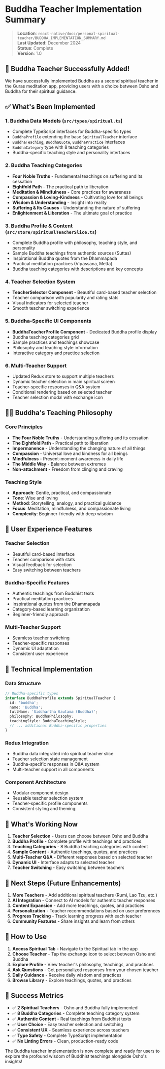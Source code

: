 # Buddha Teacher Implementation Summary

> **Location**: `react-native/docs/personal-spiritual-teacher/BUDDHA_IMPLEMENTATION_SUMMARY.md`  
> **Last Updated**: December 2024  
> **Status**: Complete  
> **Version**: 1.0

## 🎉 Buddha Teacher Successfully Added!

We have successfully implemented Buddha as a second spiritual teacher in the Guras meditation app, providing users with a choice between Osho and Buddha for their spiritual guidance.

## ✅ What's Been Implemented

### 1. **Buddha Data Models** (`src/types/spiritual.ts`)
- Complete TypeScript interfaces for Buddha-specific types
- `BuddhaProfile` extending the base `SpiritualTeacher` interface
- `BuddhaTeaching`, `BuddhaQuote`, `BuddhaPractice` interfaces
- `BuddhaCategory` type with 8 teaching categories
- Buddha-specific teaching style and personality interfaces

### 2. **Buddha Teaching Categories**
- **Four Noble Truths** - Fundamental teachings on suffering and its cessation
- **Eightfold Path** - The practical path to liberation
- **Meditation & Mindfulness** - Core practices for awareness
- **Compassion & Loving-Kindness** - Cultivating love for all beings
- **Wisdom & Understanding** - Insight into reality
- **Suffering & Its Causes** - Understanding the nature of suffering
- **Enlightenment & Liberation** - The ultimate goal of practice

### 3. **Buddha Profile & Content** (`src/store/spiritualTeacherSlice.ts`)
- Complete Buddha profile with philosophy, teaching style, and personality
- Sample Buddha teachings from authentic sources (Suttas)
- Inspirational Buddha quotes from the Dhammapada
- Practical meditation practices (Vipassana, Metta)
- Buddha teaching categories with descriptions and key concepts

### 4. **Teacher Selection System**
- **TeacherSelector Component** - Beautiful card-based teacher selection
- Teacher comparison with popularity and rating stats
- Visual indicators for selected teacher
- Smooth teacher switching experience

### 5. **Buddha-Specific UI Components**
- **BuddhaTeacherProfile Component** - Dedicated Buddha profile display
- Buddha teaching categories grid
- Sample practices and teachings showcase
- Philosophy and teaching style information
- Interactive category and practice selection

### 6. **Multi-Teacher Support**
- Updated Redux store to support multiple teachers
- Dynamic teacher selection in main spiritual screen
- Teacher-specific responses in Q&A system
- Conditional rendering based on selected teacher
- Teacher selection modal with exchange icon

## 🧘‍♂️ Buddha's Teaching Philosophy

### Core Principles
- **The Four Noble Truths** - Understanding suffering and its cessation
- **The Eightfold Path** - Practical path to liberation
- **Impermanence** - Understanding the changing nature of all things
- **Compassion** - Universal love and kindness for all beings
- **Mindfulness** - Present-moment awareness in daily life
- **The Middle Way** - Balance between extremes
- **Non-attachment** - Freedom from clinging and craving

### Teaching Style
- **Approach**: Gentle, practical, and compassionate
- **Tone**: Wise and loving
- **Method**: Storytelling, analogy, and practical guidance
- **Focus**: Meditation, mindfulness, and compassionate living
- **Complexity**: Beginner-friendly with deep wisdom

## 🎨 User Experience Features

### Teacher Selection
- Beautiful card-based interface
- Teacher comparison with stats
- Visual feedback for selection
- Easy switching between teachers

### Buddha-Specific Features
- Authentic teachings from Buddhist texts
- Practical meditation practices
- Inspirational quotes from the Dhammapada
- Category-based learning organization
- Beginner-friendly approach

### Multi-Teacher Support
- Seamless teacher switching
- Teacher-specific responses
- Dynamic UI adaptation
- Consistent user experience

## 🔧 Technical Implementation

### Data Structure
```typescript
// Buddha-specific types
interface BuddhaProfile extends SpiritualTeacher {
  id: 'buddha';
  name: 'Buddha';
  fullName: 'Siddhartha Gautama (Buddha)';
  philosophy: BuddhaPhilosophy;
  teachingStyle: BuddhaTeachingStyle;
  // ... additional Buddha-specific properties
}
```

### Redux Integration
- Buddha data integrated into spiritual teacher slice
- Teacher selection state management
- Buddha-specific responses in Q&A system
- Multi-teacher support in all components

### Component Architecture
- Modular component design
- Reusable teacher selection system
- Teacher-specific profile components
- Consistent styling and theming

## 🚀 What's Working Now

1. **Teacher Selection** - Users can choose between Osho and Buddha
2. **Buddha Profile** - Complete profile with teachings and practices
3. **Teaching Categories** - 8 Buddha teaching categories with content
4. **Sample Content** - Authentic teachings, quotes, and practices
5. **Multi-Teacher Q&A** - Different responses based on selected teacher
6. **Dynamic UI** - Interface adapts to selected teacher
7. **Teacher Switching** - Easy switching between teachers

## 🎯 Next Steps (Future Enhancements)

1. **More Teachers** - Add additional spiritual teachers (Rumi, Lao Tzu, etc.)
2. **AI Integration** - Connect to AI models for authentic teacher responses
3. **Content Expansion** - Add more teachings, quotes, and practices
4. **Personalization** - Teacher recommendations based on user preferences
5. **Progress Tracking** - Track learning progress with each teacher
6. **Community Features** - Share insights and learn from others

## 📱 How to Use

1. **Access Spiritual Tab** - Navigate to the Spiritual tab in the app
2. **Choose Teacher** - Tap the exchange icon to select between Osho and Buddha
3. **Explore Profile** - View teacher's philosophy, teachings, and practices
4. **Ask Questions** - Get personalized responses from your chosen teacher
5. **Daily Guidance** - Receive daily wisdom and practices
6. **Browse Library** - Explore teachings, quotes, and practices

## 🎉 Success Metrics

- ✅ **2 Spiritual Teachers** - Osho and Buddha fully implemented
- ✅ **8 Buddha Categories** - Complete teaching category system
- ✅ **Authentic Content** - Real teachings from Buddhist texts
- ✅ **User Choice** - Easy teacher selection and switching
- ✅ **Consistent UX** - Seamless experience across teachers
- ✅ **Type Safety** - Complete TypeScript implementation
- ✅ **No Linting Errors** - Clean, production-ready code

The Buddha teacher implementation is now complete and ready for users to explore the profound wisdom of Buddhist teachings alongside Osho's insights!
